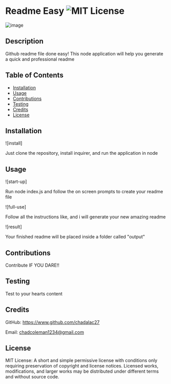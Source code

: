 # Readme Easy ![MIT License](https://img.shields.io/badge/License-MIT-Green)
![image](https://user-images.githubusercontent.com/12057073/97934944-fff55700-1d2b-11eb-94ba-7d07c0f863b7.png)

## Description

Github readme file done easy!  This node application will help you generate a quick and professional readme

## Table of Contents

* [Installation](#installation)
* [Usage](#usage)
* [Contributions](#contributions)
* [Testing](#testing)
* [Credits](#credits)
* [License](#license)

## Installation
![install]

Just clone the repository, install inquirer, and run the application in node

## Usage
![start-up]

Run node index.js and follow the on screen prompts to create your readme file

![full-use]

Follow all the instructions like, and i will generate your new amazing readme

![result]

Your finished readme will be placed inside a folder called "output"

## Contributions
Contribute IF YOU DARE!!

## Testing
Test to your hearts content

## Credits
GitHub: https://www.github.com/chadalac27

Email: chadcoleman1234@gmail.com
## License
MIT License: A short and simple permissive license with conditions only requiring preservation of copyright and license notices. Licensed works, modifications, and larger works may be distributed under different terms and without source code.
